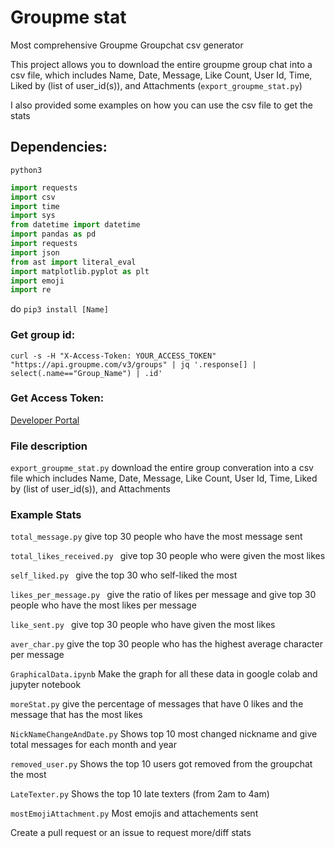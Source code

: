# Groupme stat
Most comprehensive Groupme Groupchat csv generator

This project allows you to download the entire groupme group chat into a csv file, which includes Name, Date, Message, Like Count, User Id, Time, Liked by (list of user_id(s)), and Attachments (```export_groupme_stat.py```)

I also provided some examples on how you can use the csv file to get the stats 

## Dependencies:

```python3```

```python
import requests
import csv
import time
import sys
from datetime import datetime
import pandas as pd
import requests
import json
from ast import literal_eval
import matplotlib.pyplot as plt
import emoji
import re

```

do ```pip3 install [Name]```

### Get group id: 

```
curl -s -H "X-Access-Token: YOUR_ACCESS_TOKEN" "https://api.groupme.com/v3/groups" | jq '.response[] | select(.name=="Group_Name") | .id'
```

### Get Access Token:

[Developer Portal](https://dev.groupme.com/)

### File description

```export_groupme_stat.py``` download the entire group converation into a csv file which includes Name, Date, Message, Like Count, User Id, Time, Liked by (list of user_id(s)), and Attachments

### Example Stats

```total_message.py``` give top 30 people who have the most message sent

```total_likes_received.py ``` give top 30 people who were given the most likes

```self_liked.py ``` give the top 30 who self-liked the most

```likes_per_message.py ``` give the ratio of likes per message and give top 30 people who have the most likes per message

```like_sent.py ``` give top 30 people who have given the most likes

```aver_char.py``` give the top 30 people who has the highest average character per message 

```GraphicalData.ipynb``` Make the graph for all these data in google colab and jupyter notebook

```moreStat.py``` give the percentage of messages that have 0 likes and the message that has the most likes

```NickNameChangeAndDate.py``` Shows top 10 most changed nickname and give total messages for each month and year

```removed_user.py``` Shows the top 10 users got removed from the groupchat the most

```LateTexter.py``` Shows the top 10 late texters (from 2am to 4am)

```mostEmojiAttachment.py``` Most emojis and attachements sent

Create a pull request or an issue to request more/diff stats
